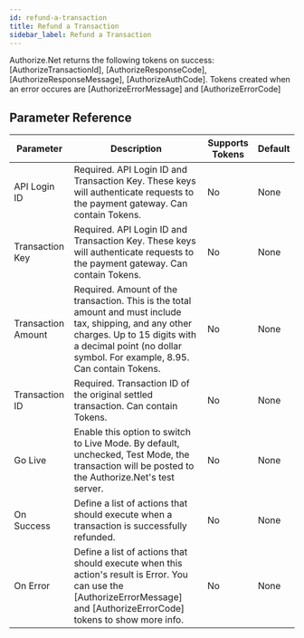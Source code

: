 ```yaml
---
id: refund-a-transaction
title: Refund a Transaction
sidebar_label: Refund a Transaction
---
```



Authorize.Net returns the following tokens on success: [AuthorizeTransactionId], [AuthorizeResponseCode], [AuthorizeResponseMessage], [AuthorizeAuthCode]. Tokens created when an error occures are [AuthorizeErrorMessage] and [AuthorizeErrorCode]

## Parameter Reference
| Parameter | Description | Supports Tokens | Default |
| -- | -- | -- | -- |
| API Login ID | Required. API Login ID and Transaction Key. These keys will authenticate requests to the payment gateway. Can contain Tokens. | No | None |
| Transaction Key | Required. API Login ID and Transaction Key. These keys will authenticate requests to the payment gateway. Can contain Tokens. | No | None |
| Transaction Amount | Required. Amount of the transaction. This is the total amount and must include tax, shipping, and any other charges. Up to 15 digits with a decimal point (no dollar symbol. For example, 8.95. Can contain Tokens. | No | None |
| Transaction ID | Required. Transaction ID of the original settled transaction. Can contain Tokens. | No | None |
| Go Live | Enable this option to switch to Live Mode. By default, unchecked, Test Mode, the transaction will be posted to the Authorize.Net's test server. | No | None |
| On Success | Define a list of actions that should execute when a transaction is successfully refunded. | No | None |
| On Error | Define a list of actions that should execute when this action's result is Error. You can use the [AuthorizeErrorMessage] and [AuthorizeErrorCode] tokens to show more info. | No | None |
